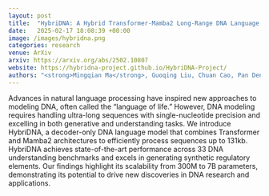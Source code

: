 ```yaml
---
layout: post
title:  "HybriDNA: A Hybrid Transformer-Mamba2 Long-Range DNA Language Model"
date:   2025-02-17 18:08:39 +00:00
image: /images/hybridna.png
categories: research
venue: ArXiv
arxiv: https://arxiv.org/abs/2502.10807
website: https://hybridna-project.github.io/HybriDNA-Project/
authors: "<strong>Mingqian Ma</strong>, Guoqing Liu, Chuan Cao, Pan Deng et al."
---
```

Advances in natural language processing have inspired new approaches to modeling DNA, often called the “language of life.” However, DNA modeling requires handling ultra-long sequences with single-nucleotide precision and excelling in both generative and understanding tasks. We introduce HybriDNA, a decoder-only DNA language model that combines Transformer and Mamba2 architectures to efficiently process sequences up to 131kb. HybriDNA achieves state-of-the-art performance across 33 DNA understanding benchmarks and excels in generating synthetic regulatory elements. Our findings highlight its scalability from 300M to 7B parameters, demonstrating its potential to drive new discoveries in DNA research and applications.